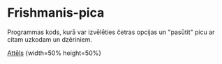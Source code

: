 # Frishmanis-pica

Programmas kods, kurā var izvēlēties četras opcijas un "pasūtit" picu ar citam uzkodam un dzēriniem.

[Attēls](https://lh3.googleusercontent.com/xX6UOa3Wl8MAI2CgCcFPdWHNzuvWjcNXFICobsQ4YAjiK9q-gLTisnxG6zUYN3ViefbmMVo=s153) {width=50% height=50%} 

